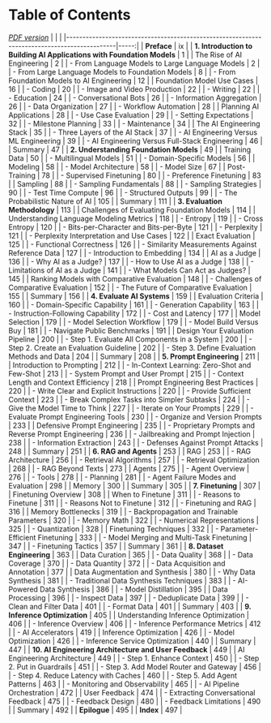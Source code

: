 # Table of Contents

_[PDF version](ToC.pdf)_
|                                                                                      |  |
|---------------------------------------------------------------------------------------------|-----:|
| **Preface**                                                                                 |    ix |
| **1. Introduction to Building AI Applications with Foundation Models**                     |     1 |
| The Rise of AI Engineering                                                                  |     2 |
| - From Language Models to Large Language Models                                               |     2 |
| - From Large Language Models to Foundation Models                                             |     8 |
| - From Foundation Models to AI Engineering                                                   |    12 |
| Foundation Model Use Cases                                                                  |    16 |
| - Coding                                                                                    |    20 |
| - Image and Video Production                                                                |    22 |
| - Writing                                                                                   |    22 |
| - Education                                                                                 |    24 |
| - Conversational Bots                                                                       |    26 |
| - Information Aggregation                                                                   |    26 |
| - Data Organization                                                                         |    27 |
| - Workflow Automation                                                                       |    28 |
| Planning AI Applications                                                                    |    28 |
| - Use Case Evaluation                                                                       |    29 |
| - Setting Expectations                                                                      |    32 |
| - Milestone Planning                                                                        |    33 |
| - Maintenance                                                                               |    34 |
| The AI Engineering Stack                                                                    |    35 |
| - Three Layers of the AI Stack                                                              |    37 |
| - AI Engineering Versus ML Engineering                                                     |    39 |
| - AI Engineering Versus Full-Stack Engineering                                             |    46 |
| Summary                                                                                     |    47 |
| **2. Understanding Foundation Models**                                                     |    49 |
| Training Data                                                                               |    50 |
| - Multilingual Models                                                                       |    51 |
| - Domain-Specific Models                                                                    |    56 |
| Modeling                                                                                    |    58 |
| - Model Architecture                                                                        |    58 |
| - Model Size                                                                                |    67 |
| Post-Training                                                                               |    78 |
| - Supervised Finetuning                                                                     |    80 |
| - Preference Finetuning                                                                     |    83 |
| Sampling                                                                                    |    88 |
| - Sampling Fundamentals                                                                     |    88 |
| - Sampling Strategies                                                                       |    90 |
| - Test Time Compute                                                                         |    96 |
| - Structured Outputs                                                                        |    99 |
| - The Probabilistic Nature of AI                                                           |   105 |
| Summary                                                                                     |   111 |
| **3. Evaluation Methodology**                                                              |   113 |
| Challenges of Evaluating Foundation Models                                                 |   114 |
| Understanding Language Modeling Metrics                                                    |   118 |
| - Entropy                                                                                   |   119 |
| - Cross Entropy                                                                             |   120 |
| - Bits-per-Character and Bits-per-Byte                                                     |   121 |
| - Perplexity                                                                                |   121 |
| - Perplexity Interpretation and Use Cases                                                  |   122 |
| Exact Evaluation                                                                           |   125 |
| - Functional Correctness                                                                    |   126 |
| - Similarity Measurements Against Reference Data                                           |   127 |
| - Introduction to Embedding                                                                |   134 |
| AI as a Judge                                                                              |   136 |
| - Why AI as a Judge?                                                                        |   137 |
| - How to Use AI as a Judge                                                                  |   138 |
| - Limitations of AI as a Judge                                                              |   141 |
| - What Models Can Act as Judges?                                                           |   145 |
| Ranking Models with Comparative Evaluation                                                 |   148 |
| - Challenges of Comparative Evaluation                                                     |   152 |
| - The Future of Comparative Evaluation                                                     |   155 |
| Summary                                                                                     |   156 |
| **4. Evaluate AI Systems**                                                                 |   159 |
| Evaluation Criteria                                                                         |   160 |
| - Domain-Specific Capability                                                                |   161 |
| - Generation Capability                                                                     |   163 |
| - Instruction-Following Capability                                                         |   172 |
| - Cost and Latency                                                                          |   177 |
| Model Selection                                                                            |   179 |
| - Model Selection Workflow                                                                  |   179 |
| - Model Build Versus Buy                                                                    |   181 |
| - Navigate Public Benchmarks                                                               |   191 |
| Design Your Evaluation Pipeline                                                            |   200 |
| - Step 1. Evaluate All Components in a System                                              |   200 |
| - Step 2. Create an Evaluation Guideline                                                   |   202 |
| - Step 3. Define Evaluation Methods and Data                                               |   204 |
| Summary                                                                                     |   208 |
| **5. Prompt Engineering**                                                                  |   211 |
| Introduction to Prompting                                                                  |   212 |
| - In-Context Learning: Zero-Shot and Few-Shot                                              |   213 |
| - System Prompt and User Prompt                                                            |   215 |
| - Context Length and Context Efficiency                                                    |   218 |
| Prompt Engineering Best Practices                                                          |   220 |
| - Write Clear and Explicit Instructions                                                    |   220 |
| - Provide Sufficient Context                                                               |   223 |
| - Break Complex Tasks into Simpler Subtasks                                                |   224 |
| - Give the Model Time to Think                                                             |   227 |
| - Iterate on Your Prompts                                                                  |   229 |
| - Evaluate Prompt Engineering Tools                                                        |   230 |
| - Organize and Version Prompts                                                             |   233 |
| Defensive Prompt Engineering                                                               |   235 |
| - Proprietary Prompts and Reverse Prompt Engineering                                       |   236 |
| - Jailbreaking and Prompt Injection                                                        |   238 |
| - Information Extraction                                                                    |   243 |
| - Defenses Against Prompt Attacks                                                          |   248 |
| Summary                                                                                     |   251 |
| **6. RAG and Agents**                                                                      |   253 |
| RAG                                                                                         |   253 |
| - RAG Architecture                                                                         |   256 |
| - Retrieval Algorithms                                                                     |   257 |
| - Retrieval Optimization                                                                   |   268 |
| - RAG Beyond Texts                                                                         |   273 |
| Agents                                                                                     |   275 |
| - Agent Overview                                                                           |   276 |
| - Tools                                                                                    |   278 |
| - Planning                                                                                 |   281 |
| - Agent Failure Modes and Evaluation                                                       |   298 |
| Memory                                                                                     |   300 |
| Summary                                                                                     |   305 |
| **7. Finetuning**                                                                          |   307 |
| Finetuning Overview                                                                        |   308 |
| When to Finetune                                                                         |   311 |
| - Reasons to Finetune                                                                      |   311 |
| - Reasons Not to Finetune                                                                  |   312 |
| - Finetuning and RAG                                                                       |   316 |
| Memory Bottlenecks                                                                         |   319 |
| - Backpropagation and Trainable Parameters                                                 |   320 |
| - Memory Math                                                                              |   322 |
| - Numerical Representations                                                                |   325 |
| - Quantization                                                                             |   328 |
| Finetuning Techniques                                                                      |   332 |
| - Parameter-Efficient Finetuning                                                           |   333 |
| - Model Merging and Multi-Task Finetuning                                                  |   347 |
| - Finetuning Tactics                                                                       |   357 |
| Summary                                                                                     |   361 |
| **8. Dataset Engineering**                                                                 |   363 |
| Data Curation                                                                              |   365 |
| - Data Quality                                                                             |   368 |
| - Data Coverage                                                                            |   370 |
| - Data Quantity                                                                            |   372 |
| - Data Acquisition and Annotation                                                          |   377 |
| Data Augmentation and Synthesis                                                            |   380 |
| - Why Data Synthesis                                                                       |   381 |
| - Traditional Data Synthesis Techniques                                                   |   383 |
| - AI-Powered Data Synthesis                                                                |   386 |
| - Model Distillation                                                                       |   395 |
| Data Processing                                                                            |   396 |
| - Inspect Data                                                                             |   397 |
| - Deduplicate Data                                                                         |   399 |
| - Clean and Filter Data                                                                    |   401 |
| - Format Data                                                                                |   401 |
| Summary                                                                                     |   403 |
| **9. Inference Optimization**                                                              |   405 |
| Understanding Inference Optimization                                                       |   406 |
| - Inference Overview                                                                       |   406 |
| - Inference Performance Metrics                                                            |   412 |
| - AI Accelerators                                                                          |   419 |
| Inference Optimization                                                                     |   426 |
| - Model Optimization                                                                       |   426 |
| - Inference Service Optimization                                                           |   440 |
| Summary                                                                                     |   447 |
| **10. AI Engineering Architecture and User Feedback**                                      |   449 |
| AI Engineering Architecture                                                                |   449 |
| - Step 1. Enhance Context                                                                  |   450 |
| - Step 2. Put in Guardrails                                                                |   451 |
| - Step 3. Add Model Router and Gateway                                                    |   456 |
| - Step 4. Reduce Latency with Caches                                                      |   460 |
| - Step 5. Add Agent Patterns                                                               |   463 |
| - Monitoring and Observability                                                             |   465 |
| - AI Pipeline Orchestration                                                                |   472 |
| User Feedback                                                                              |   474 |
| - Extracting Conversational Feedback                                                      |   475 |
| - Feedback Design                                                                          |   480 |
| - Feedback Limitations                                                                     |   490 |
| Summary                                                                                     |   492 |
| **Epilogue**                                                                               |   495 |
| **Index**                                                                                  |   497 |
